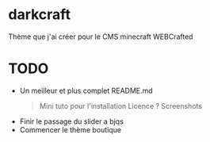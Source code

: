 darkcraft
=========

Thème que j'ai créer pour le CMS minecraft WEBCrafted

TODO
====

- Un meilleur et plus complet README.md
	> Mini tuto pour l'installation
	> Licence ?
	> Screenshots
- Finir le passage du slider a bjqs
- Commencer le thème boutique